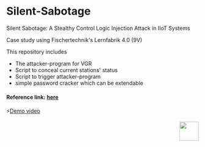 # Silent-Sabotage
Silent Sabotage: A Stealthy Control Logic Injection Attack in IIoT Systems

Case study using Fischertechnik's Lernfabrik 4.0 (9V)

This repository includes 
- The attacker-program for VGR
- Script to conceal current stations' status
- Script to trigger attacker-program
- simple password cracker which can be extendable


#### Reference link: [here](https://github.com/emqx/MQTT-Client-Examples/blob/master/mqtt-client-Python3/sub_tcp.py)
⚡[Demo video](https://youtu.be/TcjYQrdDYVU?si=227YkhKzJrgyAgpy)

<img src="https://github.com/rnrn0909/silent-sabotage/assets/57967202/74f6db25-91f4-4db5-9035-cf2c92c5170e" align="right" width="50" height="50">
